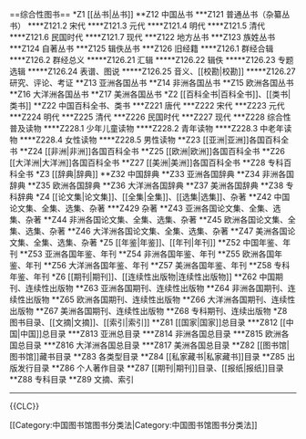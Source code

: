 ==综合性图书==
*Z1 [[丛书|丛书]]
**Z12 中国丛书
***Z121 普通丛书（杂纂丛书）
****Z121.2 宋代
****Z121.3 元代
****Z121.4 明代
****Z121.5 清代
****Z121.6 民国时代
****Z121.7 现代
***Z122 地方丛书
***Z123 族姓丛书
***Z124 自著丛书
***Z125 辑佚丛书
***Z126 旧经籍
****Z126.1 群经合辑
****Z126.2 群经总义
*****Z126.21 汇辑
*****Z126.22 辑佚 
*****Z126.23 专题选辑
*****Z126.24 表谱、图说
*****Z126.25 音义、[[校勘|校勘]]
*****Z126.27 研究、评论、考证
**Z13 亚洲各国丛书
**Z14 非洲各国丛书
**Z15 欧洲各国丛书
**Z16 大洋洲各国丛书
**Z17 美洲各国丛书
*Z2 [[百科全书|百科全书]]、[[类书|类书]]
**Z22 中国百科全书、类书
***Z221 唐代
***Z222 宋代
***Z223 元代
***Z224 明代
***Z225 清代
***Z226 民国时代
***Z227 现代
***Z228 综合性普及读物
****Z228.1 少年儿童读物
****Z228.2 青年读物
****Z228.3 中老年读物
****Z228.4 女性读物
****Z228.5 男性读物
**Z23 [[亚洲|亚洲]]各国百科全书
**Z24 [[非洲|非洲]]各国百科全书
**Z25 [[欧洲|欧洲]]各国百科全书
**Z26 [[大洋洲|大洋洲]]各国百科全书
**Z27 [[美洲|美洲]]各国百科全书
**Z28 专科百科全书
*Z3 [[辞典|辞典]]
**Z32 中国辞典
**Z33 亚洲各国辞典
**Z34 非洲各国辞典
**Z35 欧洲各国辞典
**Z36 大洋洲各国辞典
**Z37 美洲各国辞典
**Z38 专科辞典
*Z4 [[论文集|论文集]]、[[全集|全集]]、[[选集|选集]]、杂著
**Z42 中国论文集、全集、选集、杂著
***Z429 杂著
**Z43 亚洲各国论文集、全集、选集、杂著
**Z44 非洲各国论文集、全集、选集、杂著
**Z45 欧洲各国论文集、全集、选集、杂著
**Z46 大洋洲各国论文集、全集、选集、杂著
**Z47 美洲各国论文集、全集、选集、杂著
*Z5 [[年鉴|年鉴]]、[[年刊|年刊]]
**Z52 中国年鉴、年刊
**Z53 亚洲各国年鉴、年刊
**Z54 非洲各国年鉴、年刊
**Z55 欧洲各国年鉴、年刊
**Z56 大洋洲各国年鉴、年刊
**Z57 美洲各国年鉴、年刊
**Z58 专科年鉴、年刊
*Z6 [[期刊|期刊]]、[[连续性出版物|连续性出版物]]
**Z62 中国期刊、连续性出版物
**Z63 亚洲各国期刊、连续性出版物
**Z64 非洲各国期刊、连续性出版物
**Z65 欧洲各国期刊、连续性出版物
**Z66 大洋洲各国期刊、连续性出版物
**Z67 美洲各国期刊、连续性出版物
**Z68 专科期刊、连续出版物
*Z8 图书目录、[[文摘|文摘]]、[[索引|索引]]
**Z81 [[国家|国家]]总目录
***Z812 [[中国|中国]]总目录
***Z813 亚洲总目录
***Z814 非洲各国总目录
***Z815 欧洲各国总目录
***Z816 大洋洲各国总目录
***Z817 美洲各国总目录
**Z82 [[图书馆|图书馆]]藏书目录
**Z83 各类型目录
**Z84 [[私家藏书|私家藏书]]目录
**Z85 出版发行目录
**Z86 个人著作目录
**Z87 [[期刊|期刊]]目录、[[报纸|报纸]]目录
**Z88 专科目录
**Z89 文摘、索引

----

{{CLC}}

[[Category:中国图书馆图书分类法|Category:中国图书馆图书分类法]]